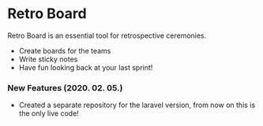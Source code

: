# Retro Board

Retro Board is an essential tool for retrospective ceremonies.

  - Create boards for the teams
  - Write sticky notes
  - Have fun looking back at your last sprint!

### New Features (2020. 02. 05.)

  - Created a separate repository for the laravel version, from now on this is the only live code!